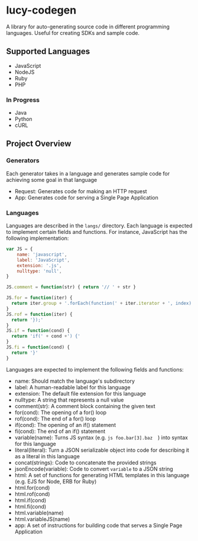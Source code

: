 # lucy-codegen
A library for auto-generating source code in different programming languages. Useful for creating SDKs and sample code.

## Supported Languages
* JavaScript
* NodeJS
* Ruby
* PHP

### In Progress
* Java
* Python
* cURL

## Project Overview

### Generators
Each generator takes in a language and generates sample code for achieving some goal in that language

* Request: Generates code for making an HTTP request
* App: Generates code for serving a Single Page Application

### Languages
Languages are described in the ```langs/``` directory. Each language is expected to implement certain fields and functions. For instance, JavaScript has the following implementation:

```js
var JS = {
    name: 'javascript',
    label: 'JavaScript',
    extension: '.js',
    nulltype: 'null',
}

JS.comment = function(str) { return '// ' + str }

JS.for = function(iter) {
  return iter.group + '.forEach(function(' + iter.iterator + ', index) {';
}
JS.rof = function(iter) {
  return '});'
}
JS.if = function(cond) {
  return 'if(' + cond +') {'
}
JS.fi = function(cond) {
  return '}'
}
```

Languages are expected to implement the following fields and functions:
* name: Should match the language's subdirectory
* label: A human-readable label for this language
* extension: The default file extension for this language
* nulltype: A string that represents a null value
* comment(str): A comment block containing the given text
* for(cond): The opening of a for() loop
* rof(cond): The end of a for() loop
* if(cond): The opening of an if() statement
* fi(cond): The end of an if() statement
* variable(name): Turns JS syntax (e.g. ```js foo.bar[3].baz  ```) into syntax for this language
* literal(literal): Turn a JSON serializable object into code for describing it as a literal in this language
* concat(strings): Code to concatenate the provided strings
* jsonEncode(variable): Code to convert ```variable``` to a JSON string
* html: A set of functions for generating HTML templates in this language (e.g. EJS for Node, ERB for Ruby)
* html.for(cond)
* html.rof(cond)
* html.if(cond)
* html.fi(cond)
* html.variable(name)
* html.variableJS(name)
* app: A set of instructions for building code that serves a Single Page Application 
